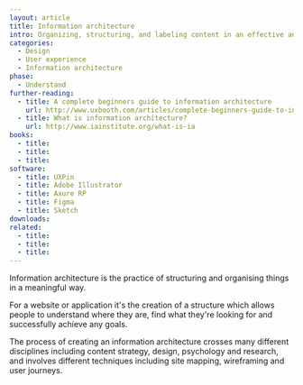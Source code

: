 ```yaml
---
layout: article
title: Information architecture
intro: Organizing, structuring, and labeling content in an effective and sustainable way. 
categories:
  - Design
  - User experience
  - Information architecture
phase:
  - Understand
further-reading:
  - title: A complete beginners guide to information architecture
    url: http://www.uxbooth.com/articles/complete-beginners-guide-to-information-architecture/
  - title: What is information architecture?
    url: http://www.iainstitute.org/what-is-ia
books:
  - title:  
  - title:
  - title:
software:
  - title: UXPin
  - title: Adobe Illustrator
  - title: Axure RP
  - title: Figma
  - title: Sketch
downloads:
related:
  - title:
  - title:
  - title:
---
```


Information architecture is the practice of structuring and organising things in a meaningful way.

For a website or application it's the creation of a structure which allows people to understand where they are, find what they're looking for and successfully achieve any goals.

The process of creating an information architecture crosses many different disciplines including content strategy, design, psychology and research, and involves different techniques including site mapping, wireframing and user journeys.





